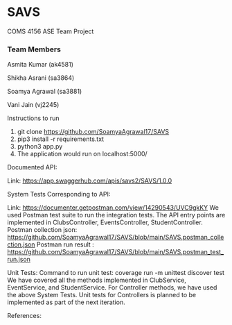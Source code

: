 # SAVS
COMS 4156
ASE Team Project

### Team Members
Asmita Kumar (ak4581)

Shikha Asrani (sa3864)

Soamya Agrawal (sa3881)

Vani Jain (vj2245)

Instructions to run

1. git clone https://github.com/SoamyaAgrawal17/SAVS
2. pip3 install -r requirements.txt
3. python3 app.py
4. The application would run on localhost:5000/


Documented API: 

  Link: https://app.swaggerhub.com/apis/savs2/SAVS/1.0.0

System Tests Corresponding to API:

  Link: https://documenter.getpostman.com/view/14290543/UVC9gkKY
  We used Postman test suite to run the integration tests. The API entry points are implemented in ClubsController, EventsController, StudentController. 
  Postman collection json: https://github.com/SoamyaAgrawal17/SAVS/blob/main/SAVS.postman_collection.json
  Postman run result : https://github.com/SoamyaAgrawal17/SAVS/blob/main/SAVS.postman_test_run.json

Unit Tests: 
Command to run unit test: coverage run -m unittest discover test
We have covered all the methods implemented in ClubService, EventService, and StudentService. 
For Controller methods, we have used the above System Tests. Unit tests for Controllers is planned to be implemented as part of the next iteration. 


References:
